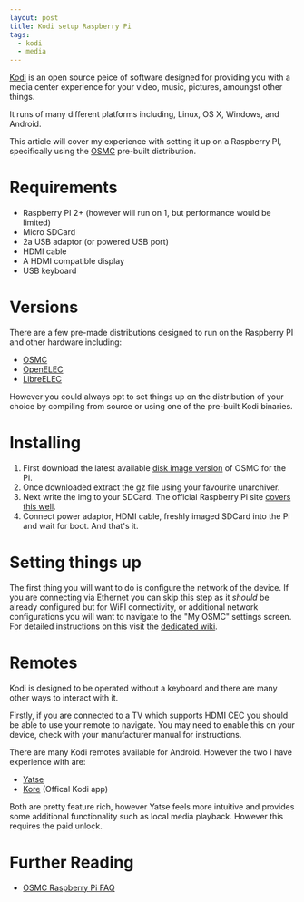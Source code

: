 ```yaml
---
layout: post
title: Kodi setup Raspberry Pi
tags:
  - kodi
  - media
---
```


[Kodi][0] is an open source peice of software designed for providing you with a media center experience for your video, music, pictures, amoungst other things. 

It runs of many different platforms including, Linux, OS X, Windows, and Android.

This article will cover my experience with setting it up on a Raspberry PI, specifically using the [OSMC][1] pre-built distribution. 

# Requirements

- Raspberry PI 2+ (however will run on 1, but performance would be limited)
- Micro SDCard
- 2a USB adaptor (or powered USB port)
- HDMI cable
- A HDMI compatible display
- USB keyboard

# Versions

There are a few pre-made distributions designed to run on the Raspberry PI and other hardware including:

- [OSMC][1]
- [OpenELEC][2]
- [LibreELEC][3]

However you could always opt to set things up on the distribution of your choice by compiling from source or using one of the pre-built Kodi binaries.

# Installing

1. First download the latest available [disk image version][5] of OSMC for the Pi. 
2. Once downloaded extract the gz file using your favourite unarchiver. 
3. Next write the img to your SDCard. The official Raspberry Pi site [covers this well][6].
4. Connect power adaptor, HDMI cable, freshly imaged SDCard into the Pi and wait for boot. And that's it.

# Setting things up

The first thing you will want to do is configure the network of the device. If you are connecting via Ethernet you can skip this step as it _should_ be already configured but for WiFI connectivity, or additional network configurations you will want to navigate to the "My OSMC" settings screen. For detailed instructions on this visit the [dedicated wiki][7].

# Remotes

Kodi is designed to be operated without a keyboard and there are many other ways to interact with it.

Firstly, if you are connected to a TV which supports HDMI CEC you should be able to use your remote to navigate. You may need to enable this on your device, check with your manufacturer manual for instructions.

There are many Kodi remotes available for Android. However the two I have experience with are:

- [Yatse][8]
- [Kore][9] (Offical Kodi app)

Both are pretty feature rich, however Yatse feels more intuitive and provides some additional functionality such as local media playback. However this requires the paid unlock.

# Further Reading

- [OSMC Raspberry Pi FAQ][4]

[0]: https://kodi.tv/
[1]: https://osmc.tv/
[2]: http://openelec.tv/
[3]: https://libreelec.tv/
[4]: https://osmc.tv/wiki/raspberry-pi/frequently-asked-questions/
[5]: https://osmc.tv/download/
[6]: https://www.raspberrypi.org/documentation/installation/installing-images/
[7]: https://osmc.tv/wiki/general/setting-up-your-network-connection/
[8]: https://play.google.com/store/apps/details?id=org.leetzone.android.yatsewidgetfree
[9]: https://play.google.com/store/apps/details?id=org.xbmc.kore
[10]: https://en.wikipedia.org/wiki/Consumer_Electronics_Control